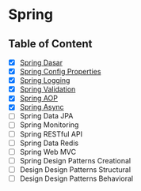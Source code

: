 # Spring

## Table of Content

- [x] [Spring Dasar](Spring%20Dasar.md)
- [x] [Spring Config Properties](Spring%20Config%20Properties.md)
- [x] [Spring Logging](Spring%20Logging.md)
- [x] [Spring Validation](Spring%20Validation.md)
- [x] [Spring AOP](Spring%20AOP.md)
- [x] [Spring Async](Spring%20Async.md)
- [ ] Spring Data JPA
- [ ] Spring Monitoring
- [ ] Spring RESTful API
- [ ] Spring Data Redis
- [ ] Spring Web MVC
- [ ] Spring Design Patterns Creational
- [ ] Design Design Patterns Structural
- [ ] Design Design Patterns Behavioral

